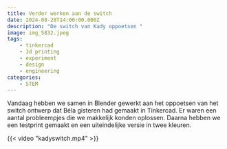```yaml
---
title: Verder werken aan de switch
date: 2024-08-28T14:00:00.000Z
description: "De switch van Kady oppoetsen "
image: img_5832.jpeg
tags: 
    - tinkercad
    - 3d printing
    - experiment
    - design
    - engineering
categories:
    - STEM
---
```

Vandaag hebben we samen in Blender gewerkt aan het oppoetsen van het switch ontwerp dat Béla gisteren had gemaakt in Tinkercad. Er waren een aantal probleempjes die we makkelijk konden oplossen. Daarna hebben we een testprint gemaakt en een uiteindelijke versie in twee kleuren.

{{< video "kadyswitch.mp4" >}}